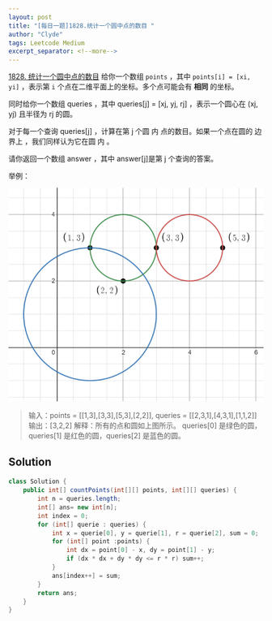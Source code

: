 ```yaml
---
layout: post
title: "[每日一题]1828.统计一个圆中点的数目 "
author: "Clyde"
tags: Leetcode Medium
excerpt_separator: <!--more-->
---
```


[1828. 统计一个圆中点的数目](https://leetcode.cn/problems/queries-on-number-of-points-inside-a-circle/)  给你一个数组 `points` ，其中 `points[i] = [xi, yi]` ，表示第 `i` 个点在二维平面上的坐标。多个点可能会有 **相同** 的坐标。<!--more-->

同时给你一个数组 queries ，其中 queries[j] = [xj, yj, rj] ，表示一个圆心在 (xj, yj) 且半径为 rj 的圆。

对于每一个查询 queries[j] ，计算在第 j 个圆 内 点的数目。如果一个点在圆的 边界上 ，我们同样认为它在圆 内 。

请你返回一个数组 answer ，其中 answer[j]是第 j 个查询的答案。

举例：

![20230124](../_pages/img/20230124.png)

> 输入：points = [[1,3],[3,3],[5,3],[2,2]], queries = [[2,3,1],[4,3,1],[1,1,2]]
> 输出：[3,2,2]
> 解释：所有的点和圆如上图所示。
> queries[0] 是绿色的圆，queries[1] 是红色的圆，queries[2] 是蓝色的圆。

## Solution 

```java
class Solution {
    public int[] countPoints(int[][] points, int[][] queries) {
        int n = queries.length;
        int[] ans= new int[n];
        int index = 0;
        for (int[] querie : queries) {
            int x = querie[0], y = querie[1], r = querie[2], sum = 0;
            for (int[] point :points) {
                int dx = point[0] - x, dy = point[1] - y;
                if (dx * dx + dy * dy <= r * r) sum++;
            }
            ans[index++] = sum;
        }
        return ans;
    }
}
```
